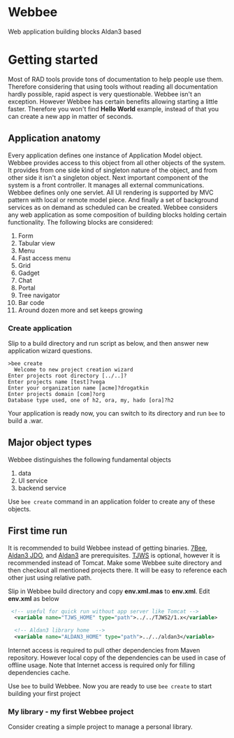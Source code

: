 # Webbee
Web application building blocks Aldan3 based

# Getting started
Most of RAD tools provide tons of documentation to help people use them. Therefore considering that using tools without reading all documentation hardly possible, rapid aspect is very questionable. Webbee isn't an exception. However Webbee has certain benefits allowing starting a little faster. Therefore you won't find __Hello World__ example, instead of that you can create a new app in matter of seconds.

## Application anatomy
Every application defines one instance of Application Model object. Webbee provides access to this object from all other objects of the system. It provides from one side kind of singleton nature of the object, and from other side it isn't a singleton object. Next important component of the system is a front controller. It manages all external communications. Webbee defines only one servlet. All UI rendering is supported by MVC pattern with local or remote model piece. And finally a set of background services as on demand as scheduled can be created. Webbee considers any web application as some composition of building blocks holding certain functionality. The following blocks are considered:

1. Form
2. Tabular view
3. Menu
4. Fast access menu
5. Grid
6. Gadget
7. Chat
8. Portal
9. Tree navigator
10. Bar code
12. Around dozen more and set keeps growing

### Create application
Slip to a build directory and run script as below, and then answer new application wizard questions. 

```
>bee create
  Welcome to new project creation wizard
Enter projects root directory [../..]?
Enter projects name [test]?vega
Enter your organization name [acme]?drogatkin
Enter projects domain [com]?org
Database type used, one of h2, ora, my, hado [ora]?h2
```

Your application is ready now, you can switch to its directory and run `bee` to build a .war. 

## Major object types
Webbee distinguishes the following fundamental objects

1. data
2. UI service
3. backend service

Use `bee create` command in an application folder to create any of these objects.

## First time run

It is recommended to build Webbee instead of getting binaries. [7Bee](https://github.com/drogatkin/7Bee), [Aldan3 JDO](https://github.com/drogatkin/aldan3-jdo), and [Aldan3](https://github.com/drogatkin/aldan3) are prerequisites. [TJWS](https://github.com/drogatkin/TJWS2) is optional, however it is recommended instead of Tomcat. Make some Webbee suite directory and then checkout all mentioned projects there. It will be easy to reference each other just using relative path.

Slip in Webbee build directory and copy __env.xml.mas__ to __env.xml__. Edit __env.xml__ as below

``` xml
 <!-- useful for quick run without app server like Tomcat -->
  <variable name="TJWS_HOME" type="path">../../TJWS2/1.x</variable>

  <!-- Aldan3 library home  -->
  <variable name="ALDAN3_HOME" type="path">../../aldan3</variable>
  ```
  
  Internet access is required to pull other dependencies from Maven repository. However local copy of the dependencies can be used in case of offline usage. Note that Internet access is required only for filling dependencies cache.
  
  Use `bee` to build Webbee. Now you are ready to use `bee create` to start building your first project
  
  ### My library - my first Webbee project
  
  Consider creating a simple project to manage a personal library. 
  
   